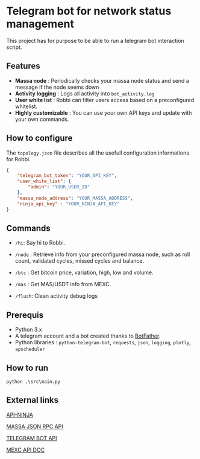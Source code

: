 # Telegram bot for network status management

This project has for purpose to be able to run a telegram bot interaction script.

## Features

- **Massa node** : Periodically checks your massa node status and send a message if the node seems down
- **Activity logging** : Logs all activity into `bot_activity.log`
- **User white list** : Robbi can filter users access based on a preconfigured whitelist.
- **Highly customizable** : You can use your own API keys and update with your own commands.

## How to configure

The `topology.json` file describes all the usefull configuration informations for Robbi.

```json
{
    "telegram_bot_token": "YOUR_API_KEY",
    "user_white_list": {
        "admin": "YOUR_USER_ID"
    },
    "massa_node_address": "YOUR_MASSA_ADDRESS",
    "ninja_api_key" : "YOUR_NINJA_API_KEY"
}
```

## Commands

- `/hi`: Say hi to Robbi.

- `/node` : Retrieve info from your preconfigured massa node, such as roll count, validated cycles, missed cycles and balance.

- `/btc` : Get bitcoin price, variation, high, low and volume.

- `/mas` : Get MAS/USDT info from MEXC.

- `/flush`: Clean activity debug logs

## Prerequis

- Python 3.x
- A telegram account and a bot created thanks to [BotFather](https://core.telegram.org/bots#botfather).
- Python libraries : `python-telegram-bot`, `requests`, `json`, `logging`, `plotly`, `apscheduler`

## How to run

```shell
python .\src\main.py
```

## External links

[API-NINJA](https://www.api-ninjas.com/)

[MASSA JSON RPC API](https://docs.massa.net/docs/build/api/jsonrpc)

[TELEGRAM BOT API](https://core.telegram.org/bots/api)

[MEXC API DOC](https://mexcdevelop.github.io/apidocs/spot_v3_en/#current-average-price)